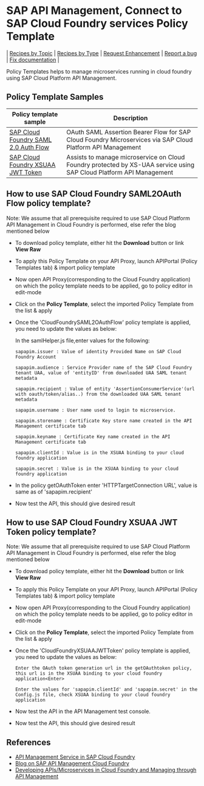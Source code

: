 # SAP API Management, Connect to SAP Cloud Foundry services Policy Template

\| [Recipes by Topic](../../../api-recipes-by-usecase.md) \| [Recipes by Type](../../../api-recipes-by-type.md) \| [Request Enhancement](https://github.com/SAP-samples/apibusinesshub-api-recipes/issues/new?assignees=&labels=Recipe%20Fix,enhancement&template=recipe-request.md&title=Improve%20sap-cloud-foundry-services-policy-template ) \| [Report a bug](https://github.com/SAP-samples/apibusinesshub-api-recipes/issues/new?assignees=&labels=Recipe%20Fix,bug&template=bug_report.md&title=Issue%20with%20sap-cloud-foundry-services-policy-template ) \| [Fix documentation](https://github.com/SAP-samples/apibusinesshub-api-recipes/issues/new?assignees=&labels=Recipe%20Fix,documentation&template=bug_report.md&title=Docu%20fix%20sap-cloud-foundry-services-policy-template ) \|


Policy Templates helps to manage microservices running in cloud foundry using SAP Cloud Platform API Management.

## Policy Template Samples
| Policy template sample | Description |
| --- | --- |
| [SAP Cloud Foundry SAML 2.0 Auth Flow](SAPCloudFoundrySAML2OAuthFlow.zip) | OAuth SAML Assertion Bearer Flow for SAP Cloud Foundry Microservices via SAP Cloud Platform API Management|
| [SAP Cloud Foundry XSUAA JWT Token](SAPCloudFoundryXSUAAJWTToken.zip)|Assists to manage microservice on Cloud Foundry protected by XS-UAA service using SAP Cloud Platform API Management |

## How to use SAP Cloud Foundry SAML2OAuth Flow policy template?

Note: We assume that all prerequisite required to use SAP Cloud Platform API Management in Cloud Foundry is performed, else refer the blog mentioned below

* To download policy template, either hit the **Download** button or link **View Raw**
* To apply this Policy Template on your API Proxy, launch APIPortal (Policy Templates tab) & import policy template
* Now open API Proxy(corresponding to the Cloud Foundry application) on which the policy template needs to be applied, go to policy editor in edit-mode
* Click on the **Policy Template**, select the imported Policy Template from the list & apply
* Once the 'CloudFoundrySAML2OAuthFlow' policy template is applied, you need to update the values as below:

    In the samlHelper.js file,enter values for the following:

      sapapim.issuer : Value of identity Provided Name on SAP Cloud Foundry Account

      sapapim.audience : Service Provider name of the SAP Cloud Foundry tenant UAA, value of 'entityID' from downloaded UAA SAML tenant metadata

      sapapim.recipient : Value of entity 'AssertionConsumerService'(url with oauth/token/alias..) from the downloaded UAA SAML tenant metadata

      sapapim.username : User name used to login to microservice.

      sapapim.storename : Certificate Key store name created in the API Management certificate tab

      sapapim.keyname : Certificate Key name created in the API Management certificate tab

      sapapim.clientId : Value is in the XSUAA binding to your cloud foundry application

      sapapim.secret : Value is in the XSUAA binding to your cloud foundry application

* In the policy getOAuthToken enter 'HTTPTargetConnection URL', value is same as of 'sapapim.recipient'
* Now test the API, this should give desired result



## How to use SAP Cloud Foundry XSUAA JWT Token policy template?

Note: We assume that all prerequisite required to use SAP Cloud Platform API Management in Cloud Foundry is performed, else refer the blog mentioned below

* To download policy template, either hit the **Download** button or link **View Raw**
* To apply this Policy Template on your API Proxy, launch APIPortal (Policy Templates tab) & import policy template
* Now open API Proxy(corresponding to the Cloud Foundry application) on which the policy template needs to be applied, go to policy editor in edit-mode
* Click on the **Policy Template**, select the imported Policy Template from the list & apply
* Once the 'CloudFoundryXSUAAJWTToken' policy template is applied, you need to update the values as below:

      Enter the OAuth token generation url in the getOAuthtoken policy, this url is in the XSUAA binding to your cloud foundry  application<Enter>

      Enter the values for 'sapapim.clientId' and 'sapapim.secret' in the Config.js file, check XSUAA binding to your cloud foundry application

* Now test the API in the API Management test console.

* Now test the API, this should give desired result

## References
* [API Management Service in SAP Cloud Foundry](https://help.sap.com/viewer/66d066d903c2473f81ec33acfe2ccdb4/Cloud/en-US/b22df927b1374ff88d062f4dc1d84952.html)
* [Blog on SAP API Management Cloud Foundry](https://blogs.sap.com/2017/11/13/manage-your-apis-developed-in-cloud-foundry-using-api-management)
* [Developing APIs/Microservices in Cloud Foundry and Managing through API Management](https://blogs.sap.com/2018/01/03/developing-apismicroservices-in-cloud-foundry-and-managing-through-api-management/)
